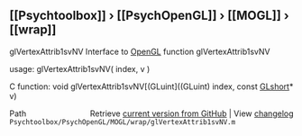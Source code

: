 ## [[Psychtoolbox]] &#8250; [[PsychOpenGL]] &#8250; [[MOGL]] &#8250; [[wrap]]

glVertexAttrib1svNV  Interface to [OpenGL](OpenGL) function glVertexAttrib1svNV  
  
usage:  glVertexAttrib1svNV( index, v )  
  
C function:  void glVertexAttrib1svNV[(GLuint]((GLuint) index, const [GLshort](GLshort)\* v)  




<div class="code_header" style="text-align:right;">
  <span style="float:left;">Path&nbsp;&nbsp;</span> <span class="counter">Retrieve <a href=
  "https://raw.github.com/Psychtoolbox-3/Psychtoolbox-3/beta/Psychtoolbox/PsychOpenGL/MOGL/wrap/glVertexAttrib1svNV.m">current version from GitHub</a> | View <a href=
  "https://github.com/Psychtoolbox-3/Psychtoolbox-3/commits/beta/Psychtoolbox/PsychOpenGL/MOGL/wrap/glVertexAttrib1svNV.m">changelog</a></span>
</div>
<div class="code">
  <code>Psychtoolbox/PsychOpenGL/MOGL/wrap/glVertexAttrib1svNV.m</code>
</div>

